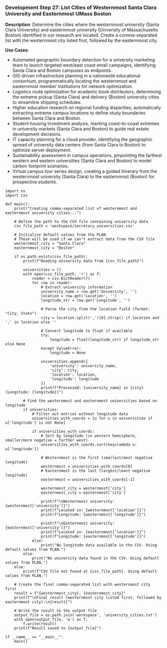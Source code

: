 ### Development Step 27: List Cities of Westernmost Santa Clara University and Easternmost UMass Boston

**Description**: Determine the cities where the westernmost university (Santa Clara University) and easternmost university (University of Massachusetts Boston) identified in our research are located. Create a comma-separated list with the westernmost city listed first, followed by the easternmost city.

**Use Cases**:
- Automated geographic boundary detection for a university marketing team to launch targeted west/east coast email campaigns, identifying Santa Clara and Boston campuses as endpoints.
- GIS-driven infrastructure planning in a nationwide educational consortium, programmatically locating the westernmost and easternmost member institutions for network optimization.
- Logistics route optimization for academic book distributors, determining the extreme pickup (Santa Clara) and delivery (Boston) university cities to streamline shipping schedules.
- Higher education research on regional funding disparities, automatically extracting extreme campus locations to define study boundaries between Santa Clara and Boston.
- Student housing investment analysis, marking coast-to-coast extremes in university markets (Santa Clara and Boston) to guide real estate development decisions.
- IT capacity planning for a cloud provider, identifying the geographic spread of university data centers (from Santa Clara to Boston) to optimize server deployment.
- Sustainability assessment in campus operations, pinpointing the farthest western and eastern universities (Santa Clara and Boston) to model carbon footprint scenarios.
- Virtual campus tour series design, creating a guided itinerary from the westernmost university (Santa Clara) to the easternmost (Boston) for prospective students.

```
import os
import csv

def main():
    print("Creating comma-separated list of westernmost and easternmost university cities...")
    
    # Define the path to the CSV file containing university data
    csv_file_path = 'workspace/secretary_universities.csv'
    
    # Initialize default values from the PLAN
    # These will be used if we can't extract data from the CSV file
    westernmost_city = "Santa Clara"
    easternmost_city = "Boston"
    
    if os.path.exists(csv_file_path):
        print(f"Reading university data from {csv_file_path}")
        
        universities = []
        with open(csv_file_path, 'r') as f:
            reader = csv.DictReader(f)
            for row in reader:
                # Extract university information
                university_name = row.get('University', '')
                location = row.get('Location', '')
                longitude_str = row.get('Longitude', '')
                
                # Parse the city from the location field (format: "City, State")
                city = location.split(',')[0].strip() if location and ',' in location else ''
                
                # Convert longitude to float if available
                try:
                    longitude = float(longitude_str) if longitude_str else None
                except ValueError:
                    longitude = None
                
                universities.append({
                    'university': university_name,
                    'city': city,
                    'location': location,
                    'longitude': longitude
                })
                print(f"Processed: {university_name} in {city} (Longitude: {longitude})")
        
        # Find the westernmost and easternmost universities based on longitude
        if universities:
            # Filter out entries without longitude data
            universities_with_coords = [u for u in universities if u['longitude'] is not None]
            
            if universities_with_coords:
                # Sort by longitude (in western hemisphere, smaller/more negative = further west)
                universities_with_coords.sort(key=lambda u: u['longitude'])
                
                # Westernmost is the first (smallest/most negative longitude)
                westernmost = universities_with_coords[0]
                # Easternmost is the last (largest/least negative longitude)
                easternmost = universities_with_coords[-1]
                
                westernmost_city = westernmost['city']
                easternmost_city = easternmost['city']
                
                print(f"\nWesternmost university: {westernmost['university']}")
                print(f"Located in: {westernmost['location']}")
                print(f"Longitude: {westernmost['longitude']}")
                
                print(f"\nEasternmost university: {easternmost['university']}")
                print(f"Located in: {easternmost['location']}")
                print(f"Longitude: {easternmost['longitude']}")
            else:
                print("No longitude data available in the CSV. Using default values from PLAN.")
        else:
            print("No university data found in the CSV. Using default values from PLAN.")
    else:
        print(f"CSV file not found at {csv_file_path}. Using default values from PLAN.")
    
    # Create the final comma-separated list with westernmost city first
    result = f"{westernmost_city}, {easternmost_city}"
    print(f"\nFinal result (westernmost city listed first, followed by easternmost city):\n{result}")
    
    # Write the result to the output file
    output_file = os.path.join('workspace', 'university_cities.txt')
    with open(output_file, 'w') as f:
        f.write(result)
    print(f"Result saved to {output_file}")

if __name__ == "__main__":
    main()
```